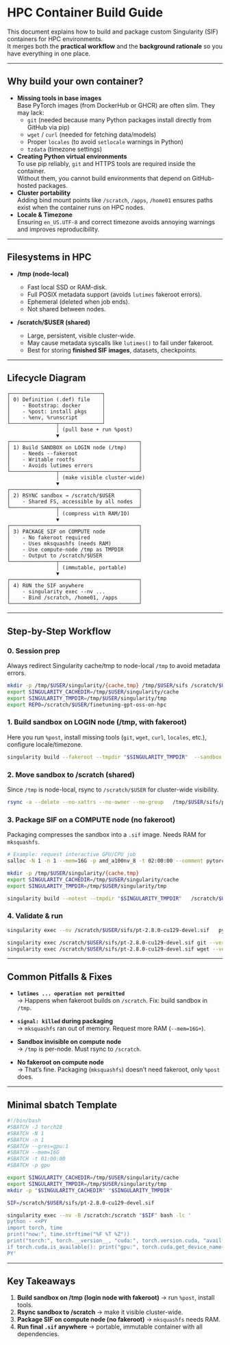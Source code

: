 # HPC Container Build Guide

This document explains how to build and package custom Singularity (SIF) containers for HPC environments.  
It merges both the **practical workflow** and the **background rationale** so you have everything in one place.

---

## Why build your own container?

- **Missing tools in base images**  
  Base PyTorch images (from DockerHub or GHCR) are often slim. They may lack:
  - `git` (needed because many Python packages install directly from GitHub via pip)
  - `wget` / `curl` (needed for fetching data/models)
  - Proper `locales` (to avoid `setlocale` warnings in Python)
  - `tzdata` (timezone settings)
- **Creating Python virtual environments**  
  To use pip reliably, `git` and HTTPS tools are required inside the container.  
  Without them, you cannot build environments that depend on GitHub-hosted packages.
- **Cluster portability**  
  Adding bind mount points like `/scratch`, `/apps`, `/home01` ensures paths exist when the container runs on HPC nodes.
- **Locale & Timezone**  
  Ensuring `en_US.UTF-8` and correct timezone avoids annoying warnings and improves reproducibility.

---

## Filesystems in HPC

- **/tmp (node-local)**
  - Fast local SSD or RAM-disk.
  - Full POSIX metadata support (avoids `lutimes` fakeroot errors).
  - Ephemeral (deleted when job ends).
  - Not shared between nodes.

- **/scratch/$USER (shared)**
  - Large, persistent, visible cluster-wide.
  - May cause metadata syscalls like `lutimes()` to fail under fakeroot.
  - Best for storing **finished SIF images**, datasets, checkpoints.

---

## Lifecycle Diagram

```
┌──────────────────────────────┐
│ 0) Definition (.def) file    │
│    - Bootstrap: docker       │
│    - %post: install pkgs     │
│    - %env, %runscript        │
└───────────────┬──────────────┘
                │ (pull base + run %post)
                ▼
┌──────────────────────────────────────────┐
│ 1) Build SANDBOX on LOGIN node (/tmp)    │
│    - Needs --fakeroot                    │
│    - Writable rootfs                     │
│    - Avoids lutimes errors               │
└───────────────┬──────────────────────────┘
                │ (make visible cluster-wide)
                ▼
┌──────────────────────────────────────────┐
│ 2) RSYNC sandbox → /scratch/$USER        │
│    - Shared FS, accessible by all nodes  │
└───────────────┬──────────────────────────┘
                │ (compress with RAM/IO)
                ▼
┌──────────────────────────────────────────┐
│ 3) PACKAGE SIF on COMPUTE node           │
│    - No fakeroot required                │
│    - Uses mksquashfs (needs RAM)         │
│    - Use compute-node /tmp as TMPDIR     │
│    - Output to /scratch/$USER            │
└───────────────┬──────────────────────────┘
                │ (immutable, portable)
                ▼
┌──────────────────────────────────────────┐
│ 4) RUN the SIF anywhere                  │
│    - singularity exec --nv ...           │
│    - Bind /scratch, /home01, /apps       │
└──────────────────────────────────────────┘
```

---

## Step-by-Step Workflow

### 0. Session prep
Always redirect Singularity cache/tmp to node-local `/tmp` to avoid metadata errors.

```bash
mkdir -p /tmp/$USER/singularity/{cache,tmp} /tmp/$USER/sifs /scratch/$USER/sifs
export SINGULARITY_CACHEDIR=/tmp/$USER/singularity/cache
export SINGULARITY_TMPDIR=/tmp/$USER/singularity/tmp
export REPO=/scratch/$USER/finetuning-gpt-oss-on-hpc
```

### 1. Build sandbox on LOGIN node (/tmp, with fakeroot)

Here you run `%post`, install missing tools (`git`, `wget`, `curl`, `locales`, etc.), configure locale/timezone.

```bash
singularity build --fakeroot --tmpdir "$SINGULARITY_TMPDIR"  --sandbox /tmp/$USER/sifs/pt-sandbox "$REPO/pt-2.8.0-cu129-devel.def"
```

### 2. Move sandbox to /scratch (shared)

Since `/tmp` is node-local, rsync to `/scratch/$USER` for cluster-wide visibility.

```bash
rsync -a --delete --no-xattrs --no-owner --no-group   /tmp/$USER/sifs/pt-sandbox/  /scratch/$USER/sifs/pt-sandbox
```

### 3. Package SIF on a COMPUTE node (no fakeroot)

Packaging compresses the sandbox into a `.sif` image. Needs RAM for `mksquashfs`.

```bash
# Example: request interactive GPU/CPU job
salloc -N 1 -n 1 --mem=16G -p amd_a100nv_8 -t 02:00:00 --comment pytorch

mkdir -p /tmp/$USER/singularity/{cache,tmp}
export SINGULARITY_CACHEDIR=/tmp/$USER/singularity/cache
export SINGULARITY_TMPDIR=/tmp/$USER/singularity/tmp

singularity build --notest --tmpdir "$SINGULARITY_TMPDIR"   /scratch/$USER/sifs/pt-2.8.0-cu129-devel.sif   /scratch/$USER/sifs/pt-sandbox
```

### 4. Validate & run

```bash
singularity exec --nv /scratch/$USER/sifs/pt-2.8.0-cu129-devel.sif   python -c "import torch; print(torch.__version__, torch.cuda.is_available())"

singularity exec /scratch/$USER/sifs/pt-2.8.0-cu129-devel.sif git --version
singularity exec /scratch/$USER/sifs/pt-2.8.0-cu129-devel.sif wget --version
```

---

## Common Pitfalls & Fixes

- **`lutimes ... operation not permitted`**  
  → Happens when fakeroot builds on `/scratch`. Fix: build sandbox in `/tmp`.

- **`signal: killed` during packaging**  
  → `mksquashfs` ran out of memory. Request more RAM (`--mem=16G+`).

- **Sandbox invisible on compute node**  
  → `/tmp` is per-node. Must rsync to `/scratch`.

- **No fakeroot on compute node**  
  → That’s fine. Packaging (`mksquashfs`) doesn’t need fakeroot, only `%post` does.

---

## Minimal sbatch Template

```bash
#!/bin/bash
#SBATCH -J torch28
#SBATCH -N 1
#SBATCH -n 1
#SBATCH --gres=gpu:1
#SBATCH --mem=16G
#SBATCH -t 01:00:00
#SBATCH -p gpu

export SINGULARITY_CACHEDIR=/tmp/$USER/singularity/cache
export SINGULARITY_TMPDIR=/tmp/$USER/singularity/tmp
mkdir -p "$SINGULARITY_CACHEDIR" "$SINGULARITY_TMPDIR"

SIF=/scratch/$USER/sifs/pt-2.8.0-cu129-devel.sif

singularity exec --nv -B /scratch:/scratch "$SIF" bash -lc '
python - <<PY
import torch, time
print("now:", time.strftime("%F %T %Z"))
print("torch:", torch.__version__, "cuda:", torch.version.cuda, "avail:", torch.cuda.is_available())
if torch.cuda.is_available(): print("gpu:", torch.cuda.get_device_name(0))
PY'
```

---

## Key Takeaways

1. **Build sandbox on /tmp (login node with fakeroot)** → run `%post`, install tools.  
2. **Rsync sandbox to /scratch** → make it visible cluster-wide.  
3. **Package SIF on compute node (no fakeroot)** → `mksquashfs` needs RAM.  
4. **Run final `.sif` anywhere** → portable, immutable container with all dependencies.
